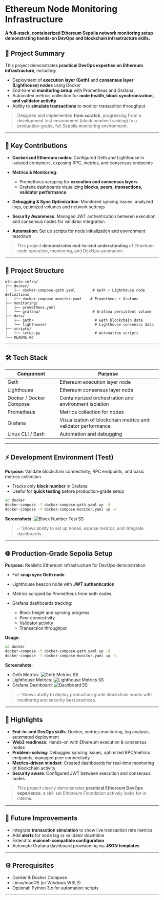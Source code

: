 # Ethereum Node Monitoring Infrastructure

**A full-stack, containerized Ethereum Sepolia network monitoring setup demonstrating hands-on DevOps and blockchain infrastructure skills.**

## 🚀 Project Summary

This project demonstrates **practical DevOps expertise on Ethereum infrastructure**, including:

* Deployment of **execution layer (Geth)** and **consensus layer (Lighthouse) nodes** using Docker
* End-to-end **monitoring setup** with Prometheus and Grafana
* Automated metrics collection for **node health, block synchronization, and validator activity**
* Ability to **simulate transactions** to monitor transaction throughput

> Designed and implemented **from scratch**, progressing from a development test environment (block number tracking) to a production-grade, full Sepolia monitoring environment.

---

## 🧩 Key Contributions

* **Dockerized Ethereum nodes**: Configured Geth and Lighthouse in isolated containers, exposing RPC, metrics, and consensus endpoints
* **Metrics & Monitoring**:

  * Prometheus scraping for **execution and consensus layers**
  * Grafana dashboards visualizing **blocks, peers, transactions, validator performance**
* **Debugging & Sync Optimization**: Monitored syncing issues, analyzed logs, optimized volumes and network settings
* **Security Awareness**: Managed JWT authentication between execution and consensus nodes for validator integration
* **Automation**: Set up scripts for node initialization and environment teardown

> This project **demonstrates end-to-end understanding** of Ethereum node operation, monitoring, and DevOps automation.

---

## 📂 Project Structure

```
eth-auto-infra/
├── docker/
│   ├── docker-compose-geth.yaml        # Geth + Lighthouse node definitions
│   ├── docker-compose-monitor.yaml    # Prometheus + Grafana
├── monitoring/
│   ├── prometheus.yaml
│   └── grafana/                        # Grafana persistent volume
├── data/
│   ├── geth/                            # Geth blockchain data
│   └── lighthouse/                      # Lighthouse consensus data
├── scripts/
│   └── setup.py                         # Automation scripts
└── README.md
```

---

## 🛠 Tech Stack

| Component               | Purpose                                                       |
| ----------------------- | ------------------------------------------------------------- |
| Geth                    | Ethereum execution layer node                                 |
| Lighthouse              | Ethereum consensus layer node                                 |
| Docker / Docker Compose | Containerized orchestration and environment isolation         |
| Prometheus              | Metrics collection for nodes                                  |
| Grafana                 | Visualization of blockchain metrics and validator performance |
| Linux CLI / Bash        | Automation and debugging                                      |

---

## ⚡ Development Environment (Test)

**Purpose:** Validate blockchain connectivity, RPC endpoints, and basic metrics collection.

* Tracks only **block number** in Grafana
* Useful for **quick testing** before production-grade setup

```bash
cd docker
docker-compose -f docker-compose-geth.yaml up -d
docker-compose -f docker-compose-monitor.yaml up -d
```

**Screenshots**:
![Block Number Test SS](INSERT_SS_HERE)

> ✅ Shows ability to set up nodes, expose metrics, and integrate dashboards.

---

## 🌐 Production-Grade Sepolia Setup

**Purpose:** Realistic Ethereum infrastructure for DevOps demonstration

* Full **snap sync Geth node**
* Lighthouse beacon node with **JWT authentication**
* Metrics scraped by Prometheus from both nodes
* Grafana dashboards tracking:

  * Block height and syncing progress
  * Peer connectivity
  * Validator activity
  * Transaction throughput

**Usage:**

```bash
cd docker
docker-compose -f docker-compose-geth.yaml up -d
docker-compose -f docker-compose-monitor.yaml up -d
```

**Screenshots**:

* Geth Metrics: ![Geth Metrics SS](INSERT_SS_HERE)
* Lighthouse Metrics: ![Lighthouse Metrics SS](INSERT_SS_HERE)
* Grafana Dashboard: ![Dashboard SS](INSERT_SS_HERE)

> ✅ Shows ability to deploy production-grade blockchain nodes with monitoring and security best practices.

---

## 🎯 Highlights

* **End-to-end DevOps skills**: Docker, metrics monitoring, log analysis, automated deployment
* **Web3 readiness**: Hands-on with Ethereum execution & consensus nodes
* **Problem-solving**: Debugged syncing issues, optimized RPC/metrics endpoints, managed peer connectivity
* **Metrics-driven mindset**: Created dashboards for real-time monitoring of blockchain activity
* **Security aware**: Configured JWT between execution and consensus nodes

> This project clearly demonstrates **practical Ethereum DevOps experience**, a skill set Ethereum Foundation actively looks for in interns.

---

## 📝 Future Improvements

* Integrate **transaction simulation** to show live transaction rate metrics
* Add **alerts** for node lag or validator downtime
* Extend to **mainnet-compatible configuration**
* Automate Grafana dashboard provisioning via **JSON templates**

---

## ⚙️ Prerequisites

* Docker & Docker Compose
* Linux/macOS (or Windows WSL2)
* Optional: Python 3.x for automation scripts

---

